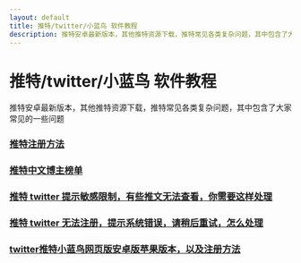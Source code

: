 ```yaml
---
layout: default
title: 推特/twitter/小蓝鸟 软件教程
description: 推特安卓最新版本，其他推特资源下载，推特常见各类复杂问题，其中包含了大家常见的一些问题
---
```

# 推特/twitter/小蓝鸟 软件教程

推特安卓最新版本，其他推特资源下载，推特常见各类复杂问题，其中包含了大家常见的一些问题

### [推特注册方法](./docs/twitter.html)
### [推特中文博主榜单](./docs/twitter-ranking.html)
### [推特 twitter 提示敏感限制，有些推文无法查看，你需要这样处理](./docs/twitter-spc.html)
### [推特 twitter 无法注册，提示系统错误，请稍后重试，怎么处理](./docs/twitter-register-error.html)
### [twitter推特小蓝鸟网页版安卓版苹果版本，以及注册方法](./docs/twitter-intro.html)
